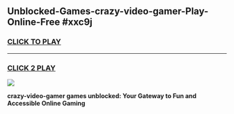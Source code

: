 
## Unblocked-Games-crazy-video-gamer-Play-Online-Free #xxc9j
<h3>
<a href="https://us.freeplayer.one?title=crazy-video-gamer&ref=10M">CLICK TO PLAY</a></h3>
<hr>

<h3>
<a href="https://us.freeplayer.one?title=crazy-video-gamer&ref=10M">CLICK 2 PLAY</a>
  
</h3>

<a href="https://us.freeplayer.one?title=crazy-video-gamer&ref=10M"><img src="https://clearcache.store/games.png"></a>


**crazy-video-gamer games unblocked: Your Gateway to Fun and Accessible Online Gaming**
